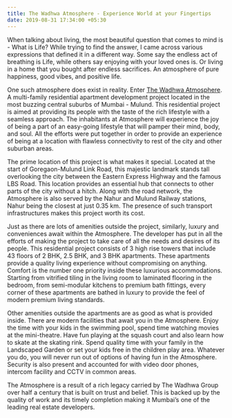 ```yaml
---
title: The Wadhwa Atmosphere - Experience World at your Fingertips
date: 2019-08-31 17:34:00 +05:30
---
```


When talking about living, the most beautiful question that comes to mind is - What is Life? While trying to find the answer, I came across various expressions that defined it in a different way. Some say the endless act of breathing is Life, while others say enjoying with your loved ones is. Or living in a home that you bought after endless sacrifices. An atmosphere of pure happiness, good vibes, and positive life.

One such atmosphere does exist in reality. Enter [The Wadhwa Atmosphere](https://homecapital.in/property/31/wadhwa-atmosphere-2-bhk). A multi-family residential apartment development project located in the most buzzing central suburbs of Mumbai - Mulund. This residential project is aimed at providing its people with the taste of the rich lifestyle with a seamless approach. The inhabitants at Atmosphere will experience the joy of being a part of an easy-going lifestyle that will pamper their mind, body, and soul. All the efforts were put together in order to provide an experience of being at a location with flawless connectivity to rest of the city and other suburban areas.

The prime location of this project is what makes it special. Located at the start of Goregaon-Mulund Link Road, this majestic landmark stands tall overlooking the city between the Eastern Express Highway and the famous LBS Road. This location provides an essential hub that connects to other parts of the city without a hitch. Along with the road network, the Atmosphere is also served by the Nahur and Mulund Railway stations, Nahur being the closest at just 0.35 km. The presence of such transport infrastructures makes this project worth its cost.

Just as there are lots of amenities outside the project, similarly, luxury and conveniences await within the Atmosphere. The developer has put in all the efforts of making the project to take care of all the needs and desires of its people. This residential project consists of 3 high rise towers that include 43 floors of 2 BHK, 2.5 BHK, and 3 BHK apartments. These apartments provide a quality living experience without compromising on anything. Comfort is the number one priority inside these luxurious accommodations. Starting from vitrified tiling in the living room to laminated flooring in the bedroom, from semi-modular kitchens to premium bath fittings, every corner of these apartments are bathed in luxury to provide the feel of modern premium living standards.

Other amenities outside the apartments are as good as what is provided inside. There are modern facilities that await you in the Atmosphere. Enjoy the time with your kids in the swimming pool, spend time watching movies at the mini-theatre. Have fun playing at the squash court and also learn how to skate at the skating rink. Spend quality time with your family in the Landscaped Garden or set your kids free in the children play area. Whatever you do, you will never run out of options of having fun in the Atmosphere. Security is also present and accounted for with video door phones, intercom facility and CCTV in common areas.

The Atmosphere is a result of a rich legacy carried by The Wadhwa Group over half a century that is built on trust and belief. This is backed up by the quality of work and its timely completion making it Mumbai’s one of the leading real estate developers.
